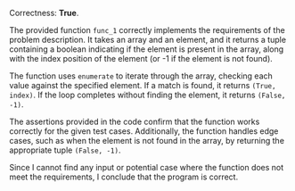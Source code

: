 Correctness: **True**.

The provided function `func_1` correctly implements the requirements of the problem description. It takes an array and an element, and it returns a tuple containing a boolean indicating if the element is present in the array, along with the index position of the element (or -1 if the element is not found).

The function uses `enumerate` to iterate through the array, checking each value against the specified element. If a match is found, it returns `(True, index)`. If the loop completes without finding the element, it returns `(False, -1)`. 

The assertions provided in the code confirm that the function works correctly for the given test cases. Additionally, the function handles edge cases, such as when the element is not found in the array, by returning the appropriate tuple `(False, -1)`.

Since I cannot find any input or potential case where the function does not meet the requirements, I conclude that the program is correct.